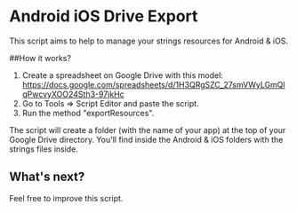 # Android iOS Drive Export

This script aims to help to manage your strings resources for Android & iOS.

##How it works?

1. Create a spreadsheet on Google Drive with this model:
https://docs.google.com/spreadsheets/d/1H3QRgSZC_27smVWyLGmQlqPwcvyXOO24Sth3-97jkHc
2. Go to Tools => Script Editor and paste the script.
3. Run the method "exportResources".

The script will create a folder (with the name of your app) at the top of your Google Drive directory. You'll find inside the Android & iOS folders with the strings files inside.

## What's next?
Feel free to improve this script.

